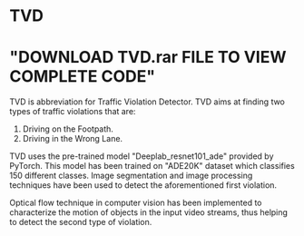 # TVD

# "DOWNLOAD TVD.rar FILE TO VIEW COMPLETE CODE"

TVD is abbreviation for Traffic Violation Detector. TVD aims at finding two types of traffic violations that are:
1) Driving on the Footpath.
2) Driving in the Wrong Lane.

TVD uses the pre-trained model "Deeplab_resnet101_ade" provided by PyTorch. This model has been trained on "ADE20K" dataset which classifies 150 different classes. Image segmentation and image processing techniques have been used to detect the aforementioned first violation.

Optical flow technique in computer vision has been implemented to characterize the motion of objects in the input video streams, thus helping to detect the second type of violation.
